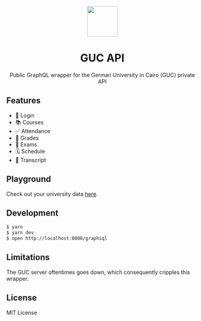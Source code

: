 <p align="center">
  <img src="https://lh6.ggpht.com/gNy40q6S_519oQZ_AE9sGypZ-Z94zDy2Xpm5Tg5mYf8yVOSLAxAhEatKLn0vJDyFErE=w300" width="80"/>
</p>

<h1 align="center">GUC API</h1>

<p align="center">Public GraphQL wrapper for the German University in Cairo (GUC) private API</p>

## Features

* 🔑 Login
* 📚 Courses
* ✅ Attendance
* 💯 Grades
* 📝 Exams
* 🗓️ Schedule
* 📜 Transcript

## Playground

Check out your university data [here]().

## Development

```bash
$ yarn
$ yarn dev
$ open http://localhost:8080/graphiql
```

## Limitations

The GUC server oftentimes goes down, which consequently cripples this wrapper.

## License

MIT License
